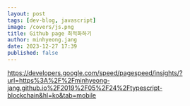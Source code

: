 ```yaml
---
layout: post
tags: [dev-blog, javascript]
image: /covers/js.png
title: Github page 최적화하기
author: minhyeong.jang
date: 2023-12-27 17:39
published: false
---
```


https://developers.google.com/speed/pagespeed/insights/?url=https%3A%2F%2Fminhyeong-jang.github.io%2F2019%2F05%2F24%2Ftypescript-blockchain&hl=ko&tab=mobile
